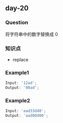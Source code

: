 ## day-20

### Question

将字符串中的数字替换成 0

### 知识点

- replace

### Example1

```js
Input: '12ad';
Output: '00ad';
```

### Example2

```js
Input: 'aad33d40';
Output: 'aad00d00';
```

